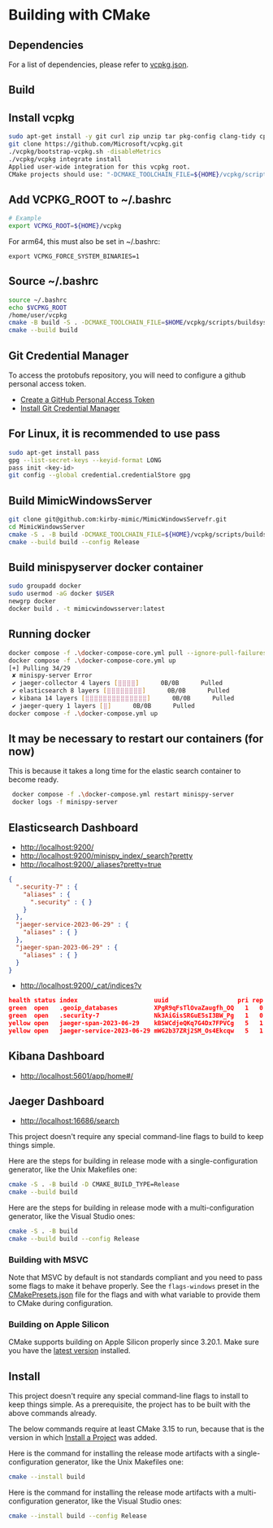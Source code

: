 # Building with CMake

## Dependencies

For a list of dependencies, please refer to [vcpkg.json](vcpkg.json).

## Build

## Install vcpkg
```sh
sudo apt-get install -y git curl zip unzip tar pkg-config clang-tidy cppcheck cmake build-essential ninja-build
git clone https://github.com/Microsoft/vcpkg.git
./vcpkg/bootstrap-vcpkg.sh -disableMetrics
./vcpkg/vcpkg integrate install
Applied user-wide integration for this vcpkg root.
CMake projects should use: "-DCMAKE_TOOLCHAIN_FILE=${HOME}/vcpkg/scripts/buildsystems/vcpkg.cmake"
```

## Add VCPKG_ROOT to ~/.bashrc
```sh
# Example
export VCPKG_ROOT=${HOME}/vcpkg
```
For arm64, this must also be set in ~/.bashrc:
```
export VCPKG_FORCE_SYSTEM_BINARIES=1
```
## Source ~/.bashrc
```sh
source ~/.bashrc
echo $VCPKG_ROOT
/home/user/vcpkg
cmake -B build -S . -DCMAKE_TOOLCHAIN_FILE=$HOME/vcpkg/scripts/buildsystems/vcpkg.cmake
cmake --build build
```

## Git Credential Manager
To access the protobufs repository, you will need to configure a github personal access token.
- [Create a GitHub Personal Access Token](https://docs.github.com/en/authentication/keeping-your-account-and-data-secure/managing-your-personal-access-tokens)
- [Install Git Credential Manager](https://github.com/git-ecosystem/git-credential-manager/blob/release/docs/install.md)

## For Linux, it is recommended to use pass
```sh
sudo apt-get install pass
gpg --list-secret-keys --keyid-format LONG
pass init <key-id>
git config --global credential.credentialStore gpg
```

## Build MimicWindowsServer
```sh
git clone git@github.com:kirby-mimic/MimicWindowsServefr.git
cd MimicWindowsServer
cmake -S . -B build -DCMAKE_TOOLCHAIN_FILE=${HOME}/vcpkg/scripts/buildsystems/vcpkg.cmake --preset=ci-ubuntu
cmake --build build --config Release
```

## Build minispyserver docker container
```sh
sudo groupadd docker
sudo usermod -aG docker $USER
newgrp docker
docker build . -t mimicwindowsserver:latest
```

## Running docker
```sh
docker compose -f .\docker-compose-core.yml pull --ignore-pull-failures
docker compose -f .\docker-compose-core.yml up
[+] Pulling 34/29
 ✘ minispy-server Error                                                                                                                                                                                                         1.3s
 ✔ jaeger-collector 4 layers [⣿⣿⣿⣿]      0B/0B      Pulled                                                                                                                                                                      8.0s
 ✔ elasticsearch 8 layers [⣿⣿⣿⣿⣿⣿⣿⣿]      0B/0B      Pulled                                                                                                                                                                     9.8s
 ✔ kibana 14 layers [⣿⣿⣿⣿⣿⣿⣿⣿⣿⣿⣿⣿⣿⣿]      0B/0B      Pulled                                                                                                                                                                    15.8s
 ✔ jaeger-query 1 layers [⣿]      0B/0B      Pulled                                                                                                                                                                             7.8s
docker compose -f .\docker-compose.yml up
```

## It may be necessary to restart our containers (for now)
This is because it takes a long time for the elastic search container to become ready.
```sh
 docker compose -f .\docker-compose.yml restart minispy-server
 docker logs -f minispy-server
```

## Elasticsearch Dashboard 
- [http://localhost:9200/](http://localhost:9200/)
- [http://localhost:9200/minispy_index/_search?pretty](http://localhost:9200/minispy_index/_search?pretty)
- [http://localhost:9200/_aliases?pretty=true](http://localhost:9200/_aliases?pretty=true)
```json
{
  ".security-7" : {
    "aliases" : {
      ".security" : { }
    }
  },
  "jaeger-service-2023-06-29" : {
    "aliases" : { }
  },
  "jaeger-span-2023-06-29" : {
    "aliases" : { }
  }
}
```

- [http://localhost:9200/_cat/indices?v](http://localhost:9200/_cat/indices?v)
```json
health status index                     uuid                   pri rep docs.count docs.deleted store.size pri.store.size
green  open   .geoip_databases          XPgR9qFsTlOvaZaugfh_OQ   1   0         42            0       40mb           40mb
green  open   .security-7               Nk3AiGisSRGuE5sI3BW_Pg   1   0          7            0     25.6kb         25.6kb
yellow open   jaeger-span-2023-06-29    kBSWCdjeQKq7G4Dx7FPVCg   5   1       1902            0      210kb          210kb
yellow open   jaeger-service-2023-06-29 mWG2b37ZRj2SM_Os4Ekcqw   5   1          2            0      8.5kb          8.5kb
```

## Kibana Dashboard 
- [http://localhost:5601/app/home#/](http://localhost:5601/app/home#/)

## Jaeger Dashboard
- [http://localhost:16686/search](http://localhost:16686/search)

This project doesn't require any special command-line flags to build to keep
things simple.

Here are the steps for building in release mode with a single-configuration
generator, like the Unix Makefiles one:

```sh
cmake -S . -B build -D CMAKE_BUILD_TYPE=Release
cmake --build build
```

Here are the steps for building in release mode with a multi-configuration
generator, like the Visual Studio ones:

```sh
cmake -S . -B build
cmake --build build --config Release
```

### Building with MSVC

Note that MSVC by default is not standards compliant and you need to pass some
flags to make it behave properly. See the `flags-windows` preset in the
[CMakePresets.json](CMakePresets.json) file for the flags and with what
variable to provide them to CMake during configuration.

### Building on Apple Silicon

CMake supports building on Apple Silicon properly since 3.20.1. Make sure you
have the [latest version][1] installed.

## Install

This project doesn't require any special command-line flags to install to keep
things simple. As a prerequisite, the project has to be built with the above
commands already.

The below commands require at least CMake 3.15 to run, because that is the
version in which [Install a Project][2] was added.

Here is the command for installing the release mode artifacts with a
single-configuration generator, like the Unix Makefiles one:

```sh
cmake --install build
```

Here is the command for installing the release mode artifacts with a
multi-configuration generator, like the Visual Studio ones:

```sh
cmake --install build --config Release
```

[1]: https://cmake.org/download/
[2]: https://cmake.org/cmake/help/latest/manual/cmake.1.html#install-a-project
